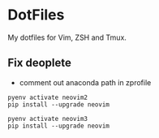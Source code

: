 # DotFiles

My dotfiles for Vim, ZSH and Tmux.

## Fix deoplete
* comment out anaconda path in zprofile

```
pyenv activate neovim2
pip install --upgrade neovim

pyenv activate neovim3
pip install --upgrade neovim
```
